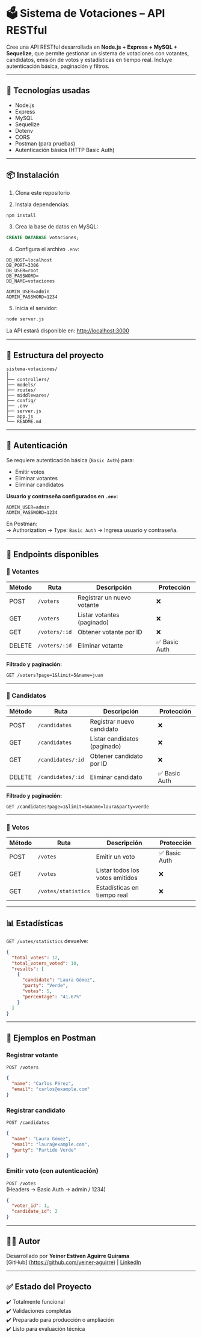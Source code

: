 # 🗳️ Sistema de Votaciones – API RESTful

Cree una API RESTful desarrollada en **Node.js + Express + MySQL + Sequelize**, que permite gestionar un sistema de votaciones con votantes, candidatos, emisión de votos y estadísticas en tiempo real. Incluye autenticación básica, paginación y filtros.

---

## 🚀 Tecnologías usadas

- Node.js
- Express
- MySQL
- Sequelize
- Dotenv
- CORS
- Postman (para pruebas)
- Autenticación básica (HTTP Basic Auth)

---

## 📦 Instalación

1. Clona este repositorio

2. Instala dependencias:

```bash
npm install
```

3. Crea la base de datos en MySQL:

```sql
CREATE DATABASE votaciones;
```

4. Configura el archivo `.env`:

```env
DB_HOST=localhost
DB_PORT=3306
DB_USER=root
DB_PASSWORD=
DB_NAME=votaciones

ADMIN_USER=admin
ADMIN_PASSWORD=1234
```

5. Inicia el servidor:

```bash
node server.js
```

La API estará disponible en: [http://localhost:3000](http://localhost:3000)

---

## 📁 Estructura del proyecto

```
sistema-votaciones/
│
├── controllers/
├── models/
├── routes/
├── middlewares/
├── config/
├── .env
├── server.js
├── app.js
└── README.md
```

---

## 🔐 Autenticación

Se requiere autenticación básica (`Basic Auth`) para:

- Emitir votos
- Eliminar votantes
- Eliminar candidatos

**Usuario y contraseña configurados en `.env`:**

```
ADMIN_USER=admin
ADMIN_PASSWORD=1234
```

En Postman:  
→ Authorization → Type: `Basic Auth` → Ingresa usuario y contraseña.

---

## 📮 Endpoints disponibles

### 🔸 Votantes

| Método | Ruta              | Descripción                  | Protección |
|--------|-------------------|------------------------------|------------|
| POST   | `/voters`         | Registrar un nuevo votante   | ❌         |
| GET    | `/voters`         | Listar votantes (paginado)   | ❌         |
| GET    | `/voters/:id`     | Obtener votante por ID       | ❌         |
| DELETE | `/voters/:id`     | Eliminar votante             | ✅ Basic Auth |

**Filtrado y paginación:**
```
GET /voters?page=1&limit=5&name=juan
```

---

### 🔸 Candidatos

| Método | Ruta                  | Descripción                      | Protección |
|--------|-----------------------|----------------------------------|------------|
| POST   | `/candidates`         | Registrar nuevo candidato        | ❌         |
| GET    | `/candidates`         | Listar candidatos (paginado)     | ❌         |
| GET    | `/candidates/:id`     | Obtener candidato por ID         | ❌         |
| DELETE | `/candidates/:id`     | Eliminar candidato               | ✅ Basic Auth |

**Filtrado y paginación:**
```
GET /candidates?page=1&limit=5&name=laura&party=verde
```

---

### 🔸 Votos

| Método | Ruta               | Descripción                       | Protección |
|--------|--------------------|-----------------------------------|------------|
| POST   | `/votes`           | Emitir un voto                    | ✅ Basic Auth |
| GET    | `/votes`           | Listar todos los votos emitidos  | ❌         |
| GET    | `/votes/statistics`| Estadísticas en tiempo real       | ❌         |

---

## 📊 Estadísticas

`GET /votes/statistics` devuelve:

```json
{
  "total_votes": 12,
  "total_voters_voted": 10,
  "results": [
    {
      "candidate": "Laura Gómez",
      "party": "Verde",
      "votes": 5,
      "percentage": "41.67%"
    }
  ]
}
```

---

## 🧪 Ejemplos en Postman

### Registrar votante
`POST /voters`
```json
{
  "name": "Carlos Pérez",
  "email": "carlos@example.com"
}
```

### Registrar candidato
`POST /candidates`
```json
{
  "name": "Laura Gómez",
  "email": "laura@example.com",
  "party": "Partido Verde"
}
```

### Emitir voto (con autenticación)
`POST /votes`  
(Headers → Basic Auth → admin / 1234)
```json
{
  "voter_id": 1,
  "candidate_id": 2
}
```

---

## 👨‍💻 Autor

Desarrollado por **Yeiner Estiven Aguirre Quirama**  
[GitHub] (https://github.com/yeiner-aguirre) | 
[LinkedIn](https://www.linkedin.com/in/yeiner-estiven-aguirre-quirama-a9b700238/)

---

## ✅ Estado del Proyecto

✔️ Totalmente funcional  
✔️ Validaciones completas  
✔️ Preparado para producción o ampliación  
✔️ Listo para evaluación técnica